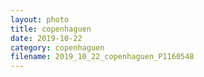 ```yaml
---
layout: photo
title: copenhaguen
date: 2019-10-22
category: copenhaguen
filename: 2019_10_22_copenhaguen_P1160548
---
```

